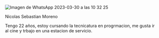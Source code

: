 ![Imagen de WhatsApp 2023-03-30 a las 10 32 25](https://user-images.githubusercontent.com/129397739/228855444-0005d49b-fccb-40fd-b886-f75a9ad998bc.jpg)

Nicolas Sebastian Moreno

Tengo 22 años, estoy cursando la tecnicatura en progrmacion, me gusta ir al cine y trbajo en una estacion de servicio.

